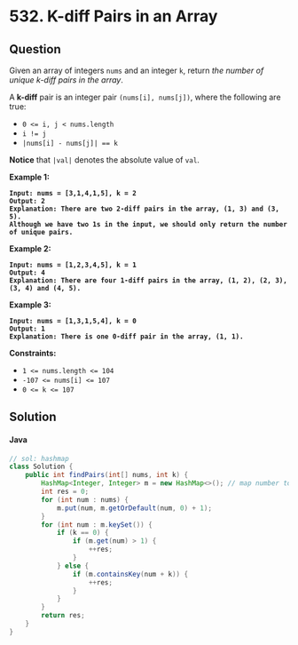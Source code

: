 # 532. K-diff Pairs in an Array

## Question

Given an array of integers `nums` and an integer `k`, return _the number of unique k-diff pairs in the array_.

A **k-diff** pair is an integer pair `(nums[i], nums[j])`, where the following are true:

* `0 <= i, j < nums.length`
* `i != j`
* `|nums[i] - nums[j]| == k`

**Notice** that `|val|` denotes the absolute value of `val`.

**Example 1:**

<pre><code><strong>Input: nums = [3,1,4,1,5], k = 2
</strong><strong>Output: 2
</strong><strong>Explanation: There are two 2-diff pairs in the array, (1, 3) and (3, 5).
</strong><strong>Although we have two 1s in the input, we should only return the number of unique pairs.
</strong></code></pre>

**Example 2:**

<pre><code><strong>Input: nums = [1,2,3,4,5], k = 1
</strong><strong>Output: 4
</strong><strong>Explanation: There are four 1-diff pairs in the array, (1, 2), (2, 3), (3, 4) and (4, 5).
</strong></code></pre>

**Example 3:**

<pre><code><strong>Input: nums = [1,3,1,5,4], k = 0
</strong><strong>Output: 1
</strong><strong>Explanation: There is one 0-diff pair in the array, (1, 1).
</strong></code></pre>

**Constraints:**

* `1 <= nums.length <= 104`
* `-107 <= nums[i] <= 107`
* `0 <= k <= 107`

## Solution

#### Java

```java
// sol: hashmap
class Solution {
    public int findPairs(int[] nums, int k) {
        HashMap<Integer, Integer> m = new HashMap<>(); // map number to frequency
        int res = 0;
        for (int num : nums) {
            m.put(num, m.getOrDefault(num, 0) + 1);
        }
        for (int num : m.keySet()) {
            if (k == 0) {
                if (m.get(num) > 1) {
                    ++res;
                }
            } else {
                if (m.containsKey(num + k)) {
                    ++res;
                }
            }
        }
        return res;
    }
}
```
